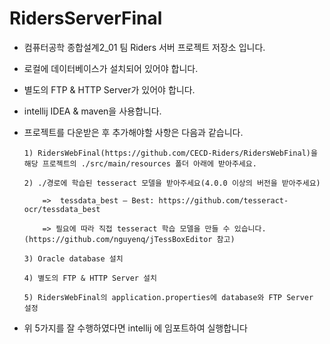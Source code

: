 # RidersServerFinal

- 컴퓨터공학 종합설계2_01 팀 Riders 서버 프로젝트 저장소 입니다.

- 로컬에 데이터베이스가 설치되어 있어야 합니다.

- 별도의 FTP & HTTP Server가 있어야 합니다.

- intellij IDEA & maven을 사용합니다.

- 프로젝트를 다운받은 후 추가해야할 사항은 다음과 같습니다.

      1) RidersWebFinal(https://github.com/CECD-Riders/RidersWebFinal)을 해당 프로젝트의 ./src/main/resources 폴더 아래에 받아주세요.

      2) ./경로에 학습된 tesseract 모델을 받아주세요(4.0.0 이상의 버전을 받아주세요)

          =>  tessdata_best – Best: https://github.com/tesseract-ocr/tessdata_best

          => 필요에 따라 직접 tesseract 학습 모델을 만들 수 있습니다. (https://github.com/nguyenq/jTessBoxEditor 참고)

      3) Oracle database 설치

      4) 별도의 FTP & HTTP Server 설치

      5) RidersWebFinal의 application.properties에 database와 FTP Server 설정 
      

- 위 5가지를 잘 수행하였다면 intellij 에 임포트하여 실행합니다

